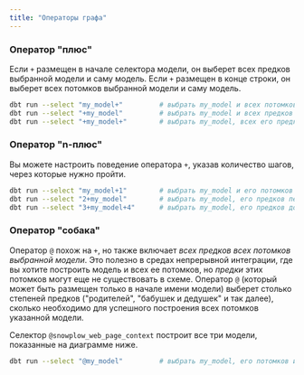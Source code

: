 ```yaml
---
title: "Операторы графа"
---
```


### Оператор "плюс"
Если `+` размещен в начале селектора модели, он выберет всех предков выбранной модели и саму модель. Если `+` размещен в конце строки, он выберет всех потомков выбранной модели и саму модель.

```bash
dbt run --select "my_model+"         # выбрать my_model и всех потомков
dbt run --select "+my_model"         # выбрать my_model и всех предков
dbt run --select "+my_model+"        # выбрать my_model, всех его предков и потомков
```

### Оператор "n-плюс"

Вы можете настроить поведение оператора `+`, указав количество шагов, через которые нужно пройти.

```bash
dbt run --select "my_model+1"        # выбрать my_model и его потомков первой степени
dbt run --select "2+my_model"        # выбрать my_model, его предков первой степени ("родителей") и предков второй степени ("бабушек и дедушек")
dbt run --select "3+my_model+4"      # выбрать my_model, его предков до 3-й степени и потомков до 4-й степени
```

### Оператор "собака"
Оператор `@` похож на `+`, но также включает _всех предков всех потомков выбранной модели_. Это полезно в средах непрерывной интеграции, где вы хотите построить модель и всех ее потомков, но _предки_ этих потомков могут еще не существовать в схеме. Оператор `@` (который может быть размещен только в начале имени модели) выберет столько степеней предков ("родителей", "бабушек и дедушек" и так далее), сколько необходимо для успешного построения всех потомков указанной модели.

Селектор `@snowplow_web_page_context` построит все три модели, показанные на диаграмме ниже.

<Lightbox src="/img/docs/running-a-dbt-project/command-line-interface/1643e30-Screen_Shot_2019-03-11_at_7.18.20_PM.png" title="@snowplow_web_page_context выберет все показанные здесь модели"/>

```bash
dbt run --select "@my_model"         # выбрать my_model, его потомков и предков его потомков
```